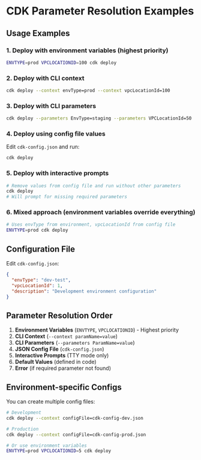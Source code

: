 # CDK Parameter Resolution Examples

## Usage Examples

### 1. Deploy with environment variables (highest priority)
```bash
ENVTYPE=prod VPCLOCATIONID=100 cdk deploy
```

### 2. Deploy with CLI context
```bash
cdk deploy --context envType=prod --context vpcLocationId=100
```

### 3. Deploy with CLI parameters
```bash
cdk deploy --parameters EnvType=staging --parameters VPCLocationId=50
```

### 4. Deploy using config file values
Edit `cdk-config.json` and run:
```bash
cdk deploy
```

### 5. Deploy with interactive prompts
```bash
# Remove values from config file and run without other parameters
cdk deploy
# Will prompt for missing required parameters
```

### 6. Mixed approach (environment variables override everything)
```bash
# Uses envType from environment, vpcLocationId from config file
ENVTYPE=prod cdk deploy
```

## Configuration File

Edit `cdk-config.json`:
```json
{
  "envType": "dev-test",
  "vpcLocationId": 1,
  "description": "Development environment configuration"
}
```

## Parameter Resolution Order

1. **Environment Variables** (`ENVTYPE`, `VPCLOCATIONID`) - Highest priority
2. **CLI Context** (`--context paramName=value`)
3. **CLI Parameters** (`--parameters ParamName=value`)
4. **JSON Config File** (`cdk-config.json`)
5. **Interactive Prompts** (TTY mode only)
6. **Default Values** (defined in code)
7. **Error** (if required parameter not found)

## Environment-specific Configs

You can create multiple config files:
```bash
# Development
cdk deploy --context configFile=cdk-config-dev.json

# Production  
cdk deploy --context configFile=cdk-config-prod.json

# Or use environment variables
ENVTYPE=prod VPCLOCATIONID=5 cdk deploy
```
